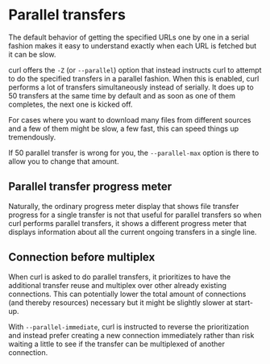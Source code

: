 # Parallel transfers

The default behavior of getting the specified URLs one by one in a serial
fashion makes it easy to understand exactly when each URL is fetched but it
can be slow.

curl offers the `-Z` (or `--parallel`) option that instead instructs curl to
attempt to do the specified transfers in a parallel fashion. When this is
enabled, curl performs a lot of transfers simultaneously instead of
serially. It does up to 50 transfers at the same time by default and as soon
as one of them completes, the next one is kicked off.

For cases where you want to download many files from different sources and a
few of them might be slow, a few fast, this can speed things up tremendously.

If 50 parallel transfer is wrong for you, the `--parallel-max` option is there
to allow you to change that amount.

## Parallel transfer progress meter

Naturally, the ordinary progress meter display that shows file transfer
progress for a single transfer is not that useful for parallel transfers so
when curl performs parallel transfers, it shows a different progress meter
that displays information about all the current ongoing transfers in a single
line.

## Connection before multiplex

When curl is asked to do parallel transfers, it prioritizes to have the
additional transfer reuse and multiplex over other already existing
connections. This can potentially lower the total amount of connections (and
thereby resources) necessary but it might be slightly slower at start-up.

With `--parallel-immediate`, curl is instructed to reverse the prioritization
and instead prefer creating a new connection immediately rather than risk
waiting a little to see if the transfer can be multiplexed of another
connection.
